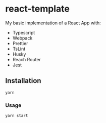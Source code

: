 # react-template

My basic implementation of a React App with:

- Typescript
- Webpack
- Prettier
- TsLint
- Husky
- Reach Router
- Jest

## Installation

`yarn`

### Usage

`yarn start`
